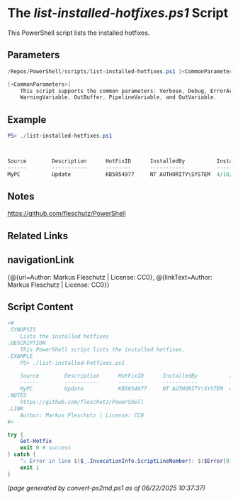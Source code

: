 The *list-installed-hotfixes.ps1* Script
===========================

This PowerShell script lists the installed hotfixes.

Parameters
----------
```powershell
/Repos/PowerShell/scripts/list-installed-hotfixes.ps1 [<CommonParameters>]

[<CommonParameters>]
    This script supports the common parameters: Verbose, Debug, ErrorAction, ErrorVariable, WarningAction, 
    WarningVariable, OutBuffer, PipelineVariable, and OutVariable.
```

Example
-------
```powershell
PS> ./list-installed-hotfixes.ps1



Source        Description      HotFixID      InstalledBy          InstalledOn
------        -----------      --------      -----------          -----------
MyPC          Update           KB5054977     NT AUTHORITY\SYSTEM  4/10/2025 12:00:00 AM

```

Notes
-----
https://github.com/fleschutz/PowerShell

Related Links
-------------
navigationLink
--------------
{@{uri=Author: Markus Fleschutz | License: CC0}, @{linkText=Author: Markus Fleschutz | License: CC0}}

Script Content
--------------
```powershell
<#
.SYNOPSIS
	Lists the installed hotfixes
.DESCRIPTION
	This PowerShell script lists the installed hotfixes.
.EXAMPLE
	PS> ./list-installed-hotfixes.ps1

	Source        Description      HotFixID      InstalledBy          InstalledOn
	------        -----------      --------      -----------          -----------
	MyPC          Update           KB5054977     NT AUTHORITY\SYSTEM  4/10/2025 12:00:00 AM
.NOTES
	https://github.com/fleschutz/PowerShell
.LINK
	Author: Markus Fleschutz | License: CC0
#>

try {
	Get-Hotfix
	exit 0 # success
} catch {
	"⚠️ Error in line $($_.InvocationInfo.ScriptLineNumber): $($Error[0])"
	exit 1
}
```

*(page generated by convert-ps2md.ps1 as of 06/22/2025 10:37:37)*
